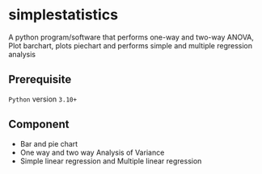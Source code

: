 # simplestatistics
A python program/software that performs one-way and two-way ANOVA, Plot barchart, plots piechart and performs simple and multiple regression analysis

## Prerequisite
`Python` version `3.10+`

## Component
* Bar and pie chart
* One way and two way Analysis of Variance
* Simple linear regression and Multiple linear regression
